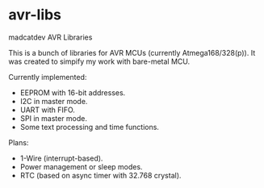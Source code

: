 # avr-libs
madcatdev AVR Libraries

This is a bunch of libraries for AVR MCUs (currently Atmega168/328(p)).
It was created to simpify my work with bare-metal MCU. 

Currently implemented:
- EEPROM with 16-bit addresses.
- I2C in master mode.
- UART with FIFO.
- SPI in master mode.
- Some text processing and time functions.

Plans:
- 1-Wire (interrupt-based).
- Power management or sleep modes.
- RTC (based on async timer with 32.768 crystal).
